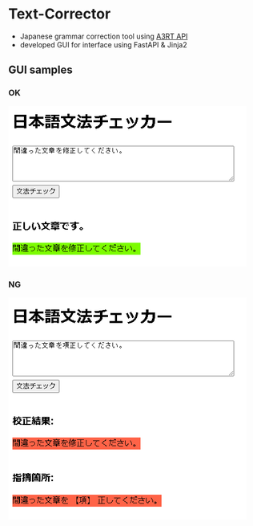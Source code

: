 # Text-Corrector
* Japanese grammar correction tool using [A3RT API](https://a3rt.recruit-tech.co.jp/product/proofreadingAPI/)  
* developed GUI for interface using FastAPI & Jinja2

## GUI samples
### OK
![OK](ok-grammar.png)
### NG
![NG](ng-grammar.png) 

